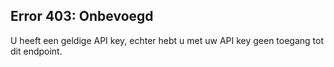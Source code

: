 ## Error 403: Onbevoegd
U heeft een geldige API key, echter hebt u met uw API key geen toegang tot dit endpoint.
